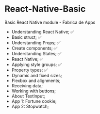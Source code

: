 # React-Native-Basic
Basic React Native module - Fabrica de Apps

- Understanding React Native; ✅
- Basic struct; ✅
- Understanding Props; ✅
- Create components; ✅
- Understanding States; ✅
- React Native; ✅
- Applying style groups; ✅
- Property types; ✅
- Dynamic and fixed sizes;
- Flexbox and alignments;
- Receiving data;
- Working with buttons;
- About TextInput;
- App 1: Fortune cookie;
- App 2: Stopwatch;